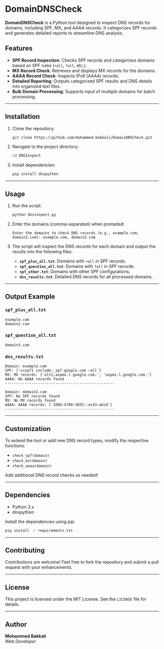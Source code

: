 # DomainDNSCheck

**DomainDNSCheck** is a Python tool designed to inspect DNS records for domains, including SPF, MX, and AAAA records. It categorizes SPF records and generates detailed reports to streamline DNS analysis.

## Features

- **SPF Record Inspection**: Checks SPF records and categorizes domains based on SPF rules (`+all`, `?all`, etc.).
- **MX Record Check**: Retrieves and displays MX records for the domains.
- **AAAA Record Check**: Inspects IPv6 (AAAA) records.
- **Detailed Reporting**: Outputs categorized SPF results and DNS details into organized text files.
- **Bulk Domain Processing**: Supports input of multiple domains for batch processing.

---

## Installation

1. Clone the repository:
   ```bash
   git clone https://github.com/mohammed-bakkali/DomainDNSCheck.git
   ```

2. Navigate to the project directory:
   ```bash
   cd DNSInspect
   ```

3. Install dependencies:
   ```bash
   pip install dnspython
   ```

---

## Usage

1. Run the script:
   ```bash
   python dnsinspect.py
   ```

2. Enter the domains (comma-separated) when prompted:
   ```
   Enter the domains to check DNS records (e.g., example.com, domain2.com): example.com, domain2.com
   ```

3. The script will inspect the DNS records for each domain and output the results into the following files:
   - **`spf_plus_all.txt`**: Domains with `+all` in SPF records.
   - **`spf_question_all.txt`**: Domains with `?all` in SPF records.
   - **`spf_other.txt`**: Domains with other SPF configurations.
   - **`dns_results.txt`**: Detailed DNS records for all processed domains.

---

## Output Example

### `spf_plus_all.txt`
```
example.com
domain2.com
```

### `spf_question_all.txt`
```
domain3.com
```

### `dns_results.txt`
```
Domain: example.com
SPF: ['v=spf1 include:_spf.google.com ~all']
MX: MX records: ['alt1.aspmx.l.google.com.', 'aspmx.l.google.com.']
AAAA: No AAAA records found
--------------------------------------------------

Domain: domain2.com
SPF: No SPF records found
MX: No MX records found
AAAA: AAAA records: ['2606:4700:3033::ac43:abcd']
--------------------------------------------------
```

---

## Customization

To extend the tool or add new DNS record types, modify the respective functions:
- `check_spf(domain)`
- `check_mx(domain)`
- `check_aaaa(domain)`

Add additional DNS record checks as needed!

---

## Dependencies

- Python 3.x
- dnspython

Install the dependencies using pip:
```bash
pip install -r requirements.txt
```

---

## Contributing

Contributions are welcome! Feel free to fork the repository and submit a pull request with your enhancements.

---

## License

This project is licensed under the MIT License. See the `LICENSE` file for details.

---

## Author

**Mohammed Bakkali**  
_Web Developer_  
